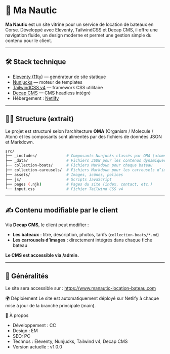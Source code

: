 # 🚤 Ma Nautic

**Ma Nautic** est un site vitrine pour un service de location de bateaux en Corse. Développé avec Eleventy, TailwindCSS et Decap CMS, il offre une navigation fluide, un design moderne et permet une gestion simple du contenu pour le client.

---

## 🛠️ Stack technique

- [Eleventy (11ty)](https://www.11ty.dev/) — générateur de site statique
- [Nunjucks](https://mozilla.github.io/nunjucks/) — moteur de templates
- [TailwindCSS v4](https://tailwindcss.com/) — framework CSS utilitaire
- [Decap CMS](https://decapcms.org/) — CMS headless intégré
- Hébergement : [Netlify](https://www.netlify.com/)

---

## 🧑‍💻 Structure (extrait)

Le projet est structuré selon l’architecture **OMA** (Organism / Molecule / Atom) et les composants sont alimentés par des fichiers de données JSON et Markdown.

```bash
src/
├── _includes/             # Composants Nunjucks classés par OMA (atoms, molecules, organisms)
├── _data/                 # Fichiers JSON pour les contenus dynamiques
├── collection-boats/      # Fichiers Markdown pour chaque bateau
├── collection-carousels/  # Fichiers Markdown pour les carrousels d’images
├── assets/                # Images, icônes, polices
├── js/                    # Scripts JavaScript
├── pages (.njk)           # Pages du site (index, contact, etc.)
└── input.css              # Fichier Tailwind CSS v4
```

---

## ✍️ Contenu modifiable par le client

Via **Decap CMS**, le client peut modifier :

- **Les bateaux** : titre, description, photos, tarifs (`collection-boats/*.md`)
- **Les carrousels d’images** : directement intégrés dans chaque fiche bateau

**Le CMS est accessible via /admin.**

---

## 🚀 Généralités

Le site sera accessible sur : <https://www.manautic-location-bateau.com>

🌍 Déploiement
Le site est automatiquement déployé sur Netlify à chaque mise à jour de la branche principale (main).

📌 À propos

- Développement : CC
- Design : EM
- SEO: PC
- Technos : Eleventy, Nunjucks, Tailwind v4, Decap CMS
- Version actuelle : v1.0.0
